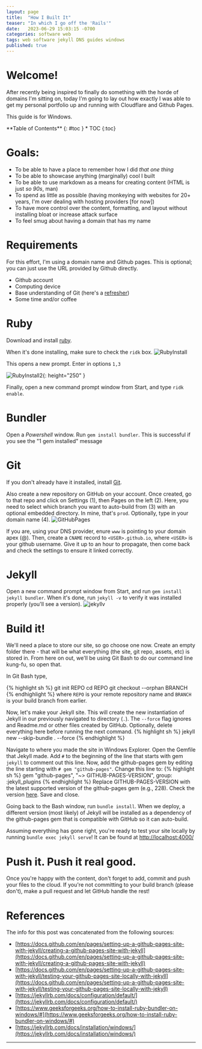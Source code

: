 ```yaml
---
layout: page
title:  "How I Built It"
teaser: "In which I go off the 'Rails'"
date:   2023-06-29 15:03:15 -0700
categories: software web
tags: web software jekyll DNS guides windows
published: true
---
```

# Welcome!
After recently being inspired to finally do something with the horde of domains I'm sitting on, today I'm going to lay out how exactly I was able to get my personal portfolio up and running with Cloudflare and Github Pages. 

This guide is for Windows.

<div class="panel radius" markdown="1">
**Table of Contents**
{: #toc }
*  TOC
{:toc}
</div>

# Goals:
* To be able to have a place to remember how I did _that one thing_
* To be able to showcase anything (marginally) cool I built
* To be able to use markdown as a means for creating content (HTML is just _so 90s_, man)
* To spend as little as possible (having monkeying with websites for 20+ years, I'm over dealing with hosting providers [for now])
* To have more control over the content, formatting, and layout without installing bloat or increase attack surface
* To feel smug about having a domain that has my name


# Requirements
For this effort, I'm using a domain name and Github pages. This is optional; you can just use the URL provided by Github directly.
* Github account
* Computing device
* Base understanding of Git (here's a [refresher][conversational-git])
* Some time and/or coffee

# Ruby
Download and install [ruby][ruby]. 

When it's done installing, make sure to check the `ridk` box.
![RubyInstall](/assets/images/guides/ruby_install.jpg)

This opens a new prompt. Enter in options `1,3`

![RubyInstall2](/assets/images/guides/ruby_install2.jpg){: height="250" }

Finally, open a new command prompt window from Start, and type `ridk enable`.

# Bundler
Open a _Powershell_ window. Run `gem install bundler`. This is successful if you see the "1 gem installed" message

# Git
If you don't already have it installed, install [Git][git].

Also create a new repository on GitHub on your account. Once created, go to that repo and click on Settings (1), then Pages on the left (2). Here, you need to select which branch you want to auto-build from (3) with an optional embedded directory. In mine, that's `prod`. Optionally, type in your domain name (4).
![GitHubPages](/assets/images/guides/github_pages.jpg)

If you are, using your DNS provider, enure `www` is pointing to your domain apex (@). Then, create a `CNAME` record to `<USER>.github.io`, where `<USER>` is your github username. Give it up to an hour to propagate, then come back and check the settings to ensure it linked correctly.

# Jekyll
Open a new command prompt window from Start, and run `gem install jekyll bundler`. When it's done, run `jekyll -v` to verify it was installed properly (you'll see a version).
![jekyllv](/assets/images/guides/jekyll.jpg)

# Build it!
We'll need a place to store our site, so go choose one now. Create an empty folder there - that will be what everything (the site, git repo, assets, etc) is stored in. From here on out, we'll be using Git Bash to do our command line kung-fu, so open that.

In Git Bash type, 

{% highlight sh %}
git init REPO
cd REPO
git checkout --orphan BRANCH
{% endhighlight %}
where `REPO` is your remote repository name and `BRANCH` is your build branch from earlier.

Now, let's make your Jekyll site. This will create the new instantiation of Jekyll in our previously navigated to directory (`.`). The `--force` flag ignores and Readme.md or other files created by GitHub. Optionally, delete everything here before running the next command.
{% highlight sh %}
jekyll new --skip-bundle . --force
{% endhighlight %}

Navigate to where you made the site in Windows Explorer. Open the Gemfile that Jekyll made. Add `#` to the beginning of the line that starts with gem `jekyll` to comment out this line. Now, add the github-pages gem by editing the line starting with `# gem "github-pages"`. Change this line to:
{% highlight sh %}
gem "github-pages", "~> GITHUB-PAGES-VERSION", group: :jekyll_plugins
{% endhighlight %}
Replace GITHUB-PAGES-VERSION with the latest supported version of the github-pages gem (e.g., 228). Check the version [here][gpages]. Save and close. 

Going back to the Bash window, run `bundle install`. When we deploy, a different version (most likely) of Jekyll will be installed as a dependency of the github-pages gem that is compatible with GitHub so it can auto-build.

Assuming everything has gone right, you're ready to test your site locally by running `bundle exec jekyll serve`! It can be found at [http://localhost:4000/](http://localhost:4000/)

# Push it. Push it real good.
Once you're happy with the content, don't forget to add, commit and push your files to the cloud. If you're not committing to your build branch (please don't), make a pull request and let GitHub handle the rest!


# References
The info for this post was concatenated from the following sources:
* [https://docs.github.com/en/pages/setting-up-a-github-pages-site-with-jekyll/creating-a-github-pages-site-with-jekyll](https://docs.github.com/en/pages/setting-up-a-github-pages-site-with-jekyll/creating-a-github-pages-site-with-jekyll)
* [https://docs.github.com/en/pages/setting-up-a-github-pages-site-with-jekyll/testing-your-github-pages-site-locally-with-jekyll](https://docs.github.com/en/pages/setting-up-a-github-pages-site-with-jekyll/testing-your-github-pages-site-locally-with-jekyll)
* [https://jekyllrb.com/docs/configuration/default/](https://jekyllrb.com/docs/configuration/default/)
* [https://www.geeksforgeeks.org/how-to-install-ruby-bundler-on-windows/#](https://www.geeksforgeeks.org/how-to-install-ruby-bundler-on-windows/#)
* [https://jekyllrb.com/docs/installation/windows/](https://jekyllrb.com/docs/installation/windows/)

---


[conversational-git]: https://alanhohn.com/extras/conversational-git/
[ruby]: https://www.ruby-lang.org/en/documentation/installation/
[git]: https://gitforwindows.org/
[gpages]: https://pages.github.com/versions/